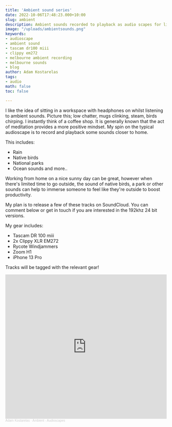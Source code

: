 ```yaml
---
title: 'Ambient sound series'
date: 2022-10-06T17:48:23.000+10:00
slug: ambient
description: Ambient sounds recorded to playback as audio scapes for listening during work, or whilst relaxing. The journey begins here.
image: "/uploads/ambientsounds.png"
keywords:
- audioscape
- ambient sound
- tascam dr100 miii
- clippy em272
- melbourne ambient recording
- melbourne sounds
- blog
author: Adam Kostarelas
tags:
- audio
math: false
toc: false

---
```


I like the idea of sitting in a workspace with headphones on whilst listening to ambient sounds.
Picture this; low chatter, mugs clinking, steam, birds chirping. I instantly think of a coffee shop. It is generally known that the act of meditation provides a more positive mindset.
My spin on the typical audioscape is to record and playback some sounds closer to home.

This includes:
- Rain
- Native birds
- National parks
- Ocean sounds
and more..

Working from home on a nice sunny day can be great, however when there's limited time to go outside, the sound of native birds, a park or other sounds can help to immerse someone to feel like they're outside to boost productivity.

My plan is to release a few of these tracks on SoundCloud. You can comment below or get in touch if you are interested in the 192khz 24 bit versions.

My gear includes:
- Tascam DR 100 miii
- 2x Clippy XLR EM272
- Rycote Windjammers
- Zoom H1
- iPhone 13 Pro

Tracks will be tagged with the relevant gear!

<iframe width="100%" height="450" scrolling="no" frameborder="no" allow="autoplay" src="https://w.soundcloud.com/player/?url=https%3A//api.soundcloud.com/playlists/1508357557&color=%23ff5500&auto_play=false&hide_related=false&show_comments=true&show_user=true&show_reposts=false&show_teaser=true"></iframe><div style="font-size: 10px; color: #cccccc;line-break: anywhere;word-break: normal;overflow: hidden;white-space: nowrap;text-overflow: ellipsis; font-family: Interstate,Lucida Grande,Lucida Sans Unicode,Lucida Sans,Garuda,Verdana,Tahoma,sans-serif;font-weight: 100;"><a href="https://soundcloud.com/adam-kostarelas" title="Adam Kostarelas" target="_blank" style="color: #cccccc; text-decoration: none;">Adam Kostarelas</a> · <a href="https://soundcloud.com/adam-kostarelas/sets/ambient-audioscapes" title="Ambient - Audioscapes" target="_blank" style="color: #cccccc; text-decoration: none;">Ambient - Audioscapes</a></div>